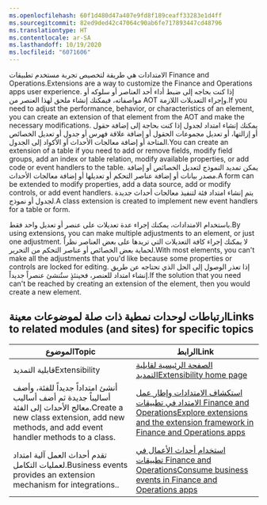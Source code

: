 ```yaml
---
ms.openlocfilehash: 60f1d480d47a407e9fd8f189ceaff33283e1d4ff
ms.sourcegitcommit: 82ed9ded42c47064c90ab6fe717893447cd48796
ms.translationtype: HT
ms.contentlocale: ar-SA
ms.lasthandoff: 10/19/2020
ms.locfileid: "6071606"
---
```

<span data-ttu-id="88824-101">الامتدادات هي طريقة لتخصيص تجربة مستخدم تطبيقات Finance and Operations.</span><span class="sxs-lookup"><span data-stu-id="88824-101">Extensions are a way to customize the Finance and Operations apps user experience.</span></span> <span data-ttu-id="88824-102">إذا كنت بحاجه إلى ضبط أداء أحد العناصر أو سلوكه أو مواصفاته، فيمكنك إنشاء ملحق لهذا العنصر من AOT وإجراء التعديلات اللازمة.</span><span class="sxs-lookup"><span data-stu-id="88824-102">If you need to adjust the performance, behavior, or characteristics of an element, you can create an extension of that element from the AOT and make the necessary modifications.</span></span> <span data-ttu-id="88824-103">يمكنك إنشاء امتداد لجدول إذا كنت بحاجة إلى إضافة حقول أو إزالتها، أو تعديل مجموعات الحقول أو إضافة علاقة فهرس أو جدول أو تعديل الخصائص المتاحة أو إضافة معالجات الأحداث أو الأكواد إلى الجدول.</span><span class="sxs-lookup"><span data-stu-id="88824-103">You can create an extension of a table if you need to add or remove fields, modify field groups, add an index or table relation, modify available properties, or add code or event handlers to the table.</span></span> <span data-ttu-id="88824-104">يمكن تمديد النموذج لتعديل الخصائص أو إضافة مصدر بيانات أو إضافة عناصر التحكم أو تعديلها أو إضافة معالجات الأحداث.</span><span class="sxs-lookup"><span data-stu-id="88824-104">A form can be extended to modify properties, add a data source, add or modify controls, or add event handlers.</span></span> <span data-ttu-id="88824-105">يتم إنشاء امتداد فئة لتنفيذ معالجات أحداث جديدة لجدول أو نموذج.</span><span class="sxs-lookup"><span data-stu-id="88824-105">A class extension is created to implement new event handlers for a table or form.</span></span> 

<span data-ttu-id="88824-106">باستخدام الامتدادات، يمكنك إجراء عدة تعديلات على عنصر أو تعديل واحد فقط.</span><span class="sxs-lookup"><span data-stu-id="88824-106">By using extensions, you can make multiple adjustments to an element, or just one adjustment.</span></span> <span data-ttu-id="88824-107">لا يمكنك إجراء كافة التعديلات التي تريدها على بعض العناصر نظراً لحماية بعض الخصائص أو عناصر التحكم من التحرير.</span><span class="sxs-lookup"><span data-stu-id="88824-107">With most elements, you can't make all the adjustments that you'd like because some properties or controls are locked for editing.</span></span> <span data-ttu-id="88824-108">إذا تعذر الوصول إلى الحل الذي تحتاجه عن طريق إنشاء امتداد للعنصر، فحينئذٍ ستُنشئ عنصراً جديداً.</span><span class="sxs-lookup"><span data-stu-id="88824-108">If the solution that you need can't be reached by creating an extension of the element, then you would create a new element.</span></span>

## <a name="links-to-related-modules-and-sites-for-specific-topics"></a><span data-ttu-id="88824-109">ارتباطات لوحدات نمطية ذات صلة لموضوعات معينة</span><span class="sxs-lookup"><span data-stu-id="88824-109">Links to related modules (and sites) for specific topics</span></span>


| <span data-ttu-id="88824-110">الموضوع</span><span class="sxs-lookup"><span data-stu-id="88824-110">Topic</span></span>   | <span data-ttu-id="88824-111">الرابط</span><span class="sxs-lookup"><span data-stu-id="88824-111">Link</span></span>|
 | ------------- | ------------- |
 | <span data-ttu-id="88824-112">قابلية التمديد</span><span class="sxs-lookup"><span data-stu-id="88824-112">Extensibility</span></span> | [<span data-ttu-id="88824-113">الصفحة الرئيسية لقابلية التمديد</span><span class="sxs-lookup"><span data-stu-id="88824-113">Extensibility home page</span></span>](https://docs.microsoft.com/dynamics365/fin-ops-core/dev-itpro/extensibility/extensibility-home-page/?azure-portal=true)| 
 | <span data-ttu-id="88824-114">أنشئ امتداداً جديداً للفئة، وأضف أساليباً جديدة ثم أضف أساليب معالج الأحداث إلى الفئة.</span><span class="sxs-lookup"><span data-stu-id="88824-114">Create a new class extension, add new methods, and add event handler methods to a class.</span></span>| [<span data-ttu-id="88824-115">استكشاف الامتدادات وإطار عمل الامتداد في تطبيقات Finance and Operations</span><span class="sxs-lookup"><span data-stu-id="88824-115">Explore extensions and the extension framework in Finance and Operations apps</span></span>](https://docs.microsoft.com/learn/modules/explore-extensions-framework-finance-operations/?azure-portal=true)|
  | <span data-ttu-id="88824-116">تقدم أحداث العمل آلية امتداد لعمليات التكامل.</span><span class="sxs-lookup"><span data-stu-id="88824-116">Business events provides an extension mechanism for integrations..</span></span>| [<span data-ttu-id="88824-117">استخدام أحداث الأعمال في تطبيقات Finance and Operations</span><span class="sxs-lookup"><span data-stu-id="88824-117">Consume business events in Finance and Operations apps</span></span>](https://docs.microsoft.com/learn/modules/business-events-finance-operations/?azure-portal=true)|

  
